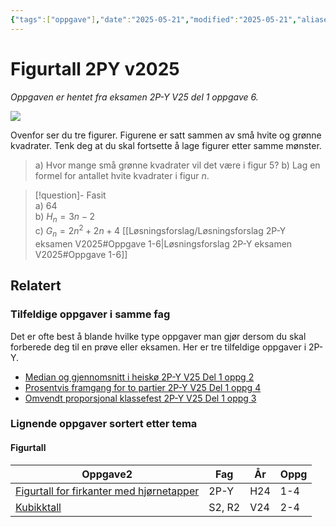 ```yaml
---
{"tags":["oppgave"],"date":"2025-05-21","modified":"2025-05-21","aliases":[],"dg-publish":true,"temaer":["figurtall"],"fag":["2p-y"],"eksamen":"v25","del":1,"oppgave":6,"title":"Figurtall 2PY v2025","source":null,"todo":null,"permalink":"/figurtall-2-py-v2025/","dgPassFrontmatter":true}
---
```



# Figurtall 2PY v2025

<p><span><em>Oppgaven er hentet fra eksamen 2P-Y V25 del 1 oppgave 6.</em></span></p>

![](/img/user/_resources/2py-v25-1-6-oppg.png)

Ovenfor ser du tre figurer. Figurene er satt sammen av små hvite og grønne kvadrater. Tenk deg at du skal fortsette å lage figurer etter samme mønster.

> a) Hvor mange små grønne kvadrater vil det være i figur $5$?
> b) Lag en formel for antallet hvite kvadrater i figur $n$.  

> [!question]- Fasit  
> a) $64$  
> b) $H_n=3n-2$  
> c) $G_n=2n^2+2n+4$
> [[Løsningsforslag/Løsningsforslag 2P-Y eksamen V2025#Oppgave 1-6\|Løsningsforslag 2P-Y eksamen V2025#Oppgave 1-6]]

## Relatert
<h3><span>Tilfeldige oppgaver i samme fag</span></h3><p><span>Det er ofte best å blande hvilke type oppgaver man gjør dersom du skal forberede deg til en prøve eller eksamen. Her er tre tilfeldige oppgaver i 2P-Y.</span></p><div><ul class="dataview list-view-ul"><li><span><a data-tooltip-position="top" aria-label="Median og gjennomsnitt i heiskø.md" data-href="Median og gjennomsnitt i heiskø.md" href="Median og gjennomsnitt i heiskø.md" class="internal-link" target="_blank" rel="noopener nofollow">Median og gjennomsnitt i heiskø 2P-Y V25 Del 1 oppg 2</a></span></li><li><span><a data-tooltip-position="top" aria-label="Prosentvis framgang for to partier.md" data-href="Prosentvis framgang for to partier.md" href="Prosentvis framgang for to partier.md" class="internal-link" target="_blank" rel="noopener nofollow">Prosentvis framgang for to partier 2P-Y V25 Del 1 oppg 4</a></span></li><li><span><a data-tooltip-position="top" aria-label="Omvendt proporsjonal klassefest.md" data-href="Omvendt proporsjonal klassefest.md" href="Omvendt proporsjonal klassefest.md" class="internal-link" target="_blank" rel="noopener nofollow">Omvendt proporsjonal klassefest 2P-Y V25 Del 1 oppg 3</a></span></li></ul></div><h3><span>Lignende oppgaver sortert etter tema</span></h3><h4><span>Figurtall</span></h4><div><table class="dataview table-view-table"><thead class="table-view-thead"><tr class="table-view-tr-header"><th class="table-view-th"><span>Oppgave</span><span class="dataview small-text">2</span></th><th class="table-view-th"><span>Fag</span></th><th class="table-view-th"><span>År</span></th><th class="table-view-th"><span>Oppg</span></th></tr></thead><tbody class="table-view-tbody"><tr><td><span><a data-tooltip-position="top" aria-label="Figurtall for firkanter med hjørnetapper.md" data-href="Figurtall for firkanter med hjørnetapper.md" href="Figurtall for firkanter med hjørnetapper.md" class="internal-link" target="_blank" rel="noopener nofollow">Figurtall for firkanter med hjørnetapper</a></span></td><td><span>2P-Y</span></td><td><span>H24</span></td><td><span>1-4</span></td></tr><tr><td><span><a data-tooltip-position="top" aria-label="Kubikktall.md" data-href="Kubikktall.md" href="Kubikktall.md" class="internal-link" target="_blank" rel="noopener nofollow">Kubikktall</a></span></td><td><span>S2, R2</span></td><td><span>V24</span></td><td><span>2-4</span></td></tr></tbody></table></div>
